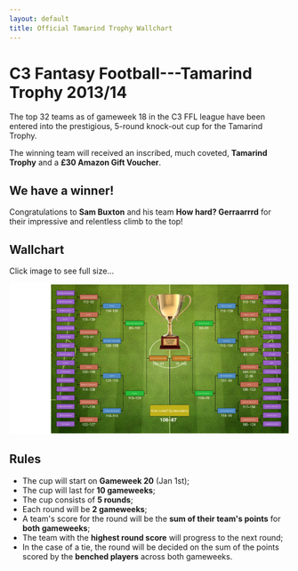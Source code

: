 ```yaml
---
layout: default
title: Official Tamarind Trophy Wallchart
---
```


# C3 Fantasy Football---Tamarind Trophy 2013/14
The top 32 teams as of gameweek 18 in the C3 FFL league have been entered into
the prestigious, 5-round knock-out cup for the Tamarind Trophy.

The winning team will received an inscribed, much coveted,  **Tamarind Trophy**
and a **£30 Amazon Gift Voucher**.

## We have a winner!
Congratulations to **Sam Buxton** and his team **How hard? Gerraarrrd** for
their impressive and relentless climb to the top!

## Wallchart
Click image to see full size...

[![wallchart](tt-winner.png)](tt-winner.pdf)

## Rules
* The cup will start on **Gameweek 20** (Jan 1st);
* The cup will last for **10 gameweeks**;
* The cup consists of **5 rounds**;
* Each round will be **2 gameweeks**;
* A team's score for the round will be the **sum of their team's points** for
  **both gameweeks**;
* The team with the **highest round score** will progress to the next round;
* In the case of a tie, the round will be decided on the sum of the points
  scored by the **benched players** across both gameweeks.
